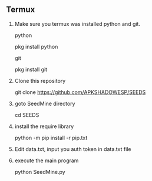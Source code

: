 ## Termux

1. Make sure you termux was installed python and git.
   
   python
  
   pkg install python
   
   git
  
   pkg install git
   
2. Clone this repository
  
   git clone https://github.com/APKSHADOWESP/SEEDS
   
3. goto SeedMine directory
  
   cd SEEDS
   
4. install the require library
  
   python -m pip install -r pip.txt
   
5. Edit data.txt, input you auth token in data.txt file
   
6. execute the main program 
  
   python SeedMine.py
